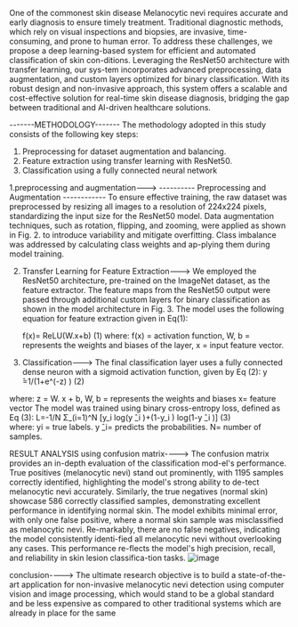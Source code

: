 One of the commonest skin disease Melanocytic nevi requires accurate and early diagnosis to ensure timely treatment. 
Traditional diagnostic methods, which rely on visual inspections and biopsies, are invasive,
time-consuming, and prone to human error. To address these challenges, we propose a deep learning-based system for efficient and automated classification of skin con-ditions. 
Leveraging the ResNet50 architecture with transfer learning, our sys-tem incorporates advanced preprocessing, 
data augmentation, and custom layers optimized for binary classification. With its robust design and non-invasive approach,
this system offers a scalable and cost-effective solution for real-time skin disease diagnosis, bridging the gap between traditional and AI-driven healthcare solutions.

-------METHODOLOGY-------
The methodology adopted in this study consists of the following key steps:
1.	Preprocessing for dataset augmentation and balancing.
2.	Feature extraction using transfer learning with ResNet50.
3.	Classification using a fully connected neural network

1.preprocessing and augmentation--->
----------	Preprocessing and Augmentation  ------------
To ensure effective training, the raw dataset was preprocessed by resizing all images to a resolution of 224x224 pixels,
standardizing the input size for the ResNet50 model. Data augmentation techniques, such as rotation, flipping, and zooming,
were applied as shown in Fig. 2. to introduce variability and mitigate overfitting. Class imbalance was addressed by calculating class weights and ap-plying them during model training.

2. Transfer Learning for Feature Extraction--->
We employed the ResNet50 architecture, pre-trained on the ImageNet
dataset, as the feature extractor. The feature maps from the ResNet50 output
were passed through additional custom layers for binary classification as shown in the model architecture in Fig. 3. The model uses the following equation for feature extraction given in Eq(1):

	f(x)= ReLU(W.x+b)	(1)
where: 
f(x) = activation function, 
W, b = represents the weights and biases of the layer,
 x = input feature vector.

4. Classification--->
The final classification layer uses a fully connected dense neuron with a sigmoid activation function, given by	Eq (2):
                                                                       y ̂=1/(1+e^(-z) )                                                           (2)
  
where:
		z = W. x + b, 
	    W, b = represents the weights and biases
		x= feature vector
The model was trained using binary cross-entropy loss, defined as Eq (3):
	                                    L=-1/N Σ_(i=1)^N [y_i  log⁡(y ̂_i )+(1-y_i )  log⁡(1-y ̂_i )]                   (3)     
where:
		yi = true labels.
		y ̂_i= predicts the probabilities.
		N= number of samples.



RESULT ANALYSIS using confusion matrix---->
The confusion matrix provides an in-depth evaluation of the classification mod-el's performance. True positives (melanocytic nevi) stand out prominently, with 1195 samples correctly identified, highlighting the model's strong ability to de-tect melanocytic nevi accurately. Similarly, the true negatives (normal skin) showcase 586 correctly classified samples, demonstrating excellent performance in identifying normal skin. The model exhibits minimal error, with only one false positive, where a normal skin sample was misclassified as melanocytic nevi. Re-markably, there are no false negatives, indicating the model consistently identi-fied all melanocytic nevi without overlooking any cases. This performance re-flects the model's high precision, recall, and reliability in skin lesion classifica-tion tasks.
![image](https://github.com/user-attachments/assets/5ff82ae1-7daa-4ba3-af7a-2c38a4a557d8)



conclusion---->
The ultimate research objective is to build a state-of-the-art application for non-invasive melanocytic nevi detection using computer vision and image processing,
which would stand to be a global standard and be less expensive as compared to other traditional systems which are already in place for the same

